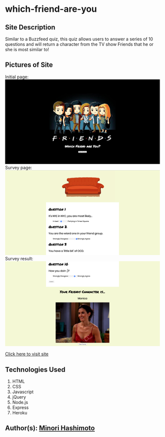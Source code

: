 # which-friend-are-you

## Site Description
Similar to a Buzzfeed quiz, this quiz allows users to answer a series of 10 questions and will return a character from the TV show Friends that he or she is most similar to! 

## Pictures of Site
Initial page: 
![Site Screenshot](app/public/assets/images/site1.png)
Survey page: 
![Site Screenshot](app/public/assets/images/site2.png)
Survey result: 
![Site Screenshot](app/public/assets/images/site3.png)

[Click here to visit site](https://which-friend-are-you.herokuapp.com/)

## Technologies Used
1. HTML 
2. CSS
4. Javascript
5. jQuery
6. Node.js
7. Express
8. Heroku

## Author(s): [Minori Hashimoto](https://github.com/minori-fh)